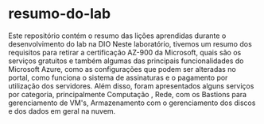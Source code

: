 # resumo-do-lab
Este repositório contém o resumo das lições aprendidas durante o desenvolvimento do lab na DIO
Neste laboratório, tivemos um resumo dos requisitos para retirar a certificação AZ-900 da Microsoft, quais são os serviços gratuitos e também algumas das principais funcionalidades do Microsoft Azure, como as configurações que podem ser alteradas no portal, como funciona o sistema de assinaturas e o pagamento por utilização dos servidores. Além disso, foram apresentados alguns serviços por categoria, principalmente Computação , Rede, com os Bastions para gerenciamento de VM's, Armazenamento com o gerenciamento dos discos e dos dados em geral na nuvem.
